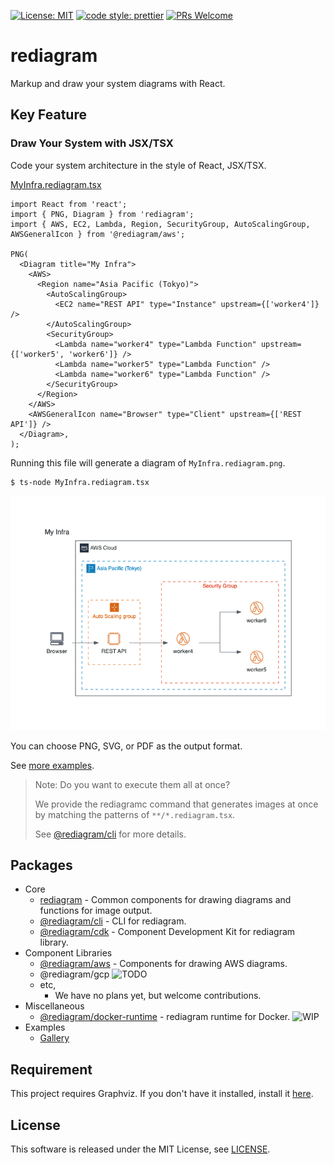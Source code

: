 [![License: MIT](https://img.shields.io/badge/License-MIT-yellow.svg)](https://opensource.org/licenses/MIT)
[![code style: prettier](https://img.shields.io/badge/code_style-prettier-ff69b4.svg)](https://github.com/prettier/prettier)
[![PRs Welcome](https://img.shields.io/badge/PRs-welcome-brightgreen.svg)](http://makeapullrequest.com)

# rediagram

Markup and draw your system diagrams with React.

## Key Feature

### Draw Your System with JSX/TSX

Code your system architecture in the style of React, JSX/TSX.

[MyInfra.rediagram.tsx](./examples/gallery/MyInfra.rediagram.tsx)

```tsx
import React from 'react';
import { PNG, Diagram } from 'rediagram';
import { AWS, EC2, Lambda, Region, SecurityGroup, AutoScalingGroup, AWSGeneralIcon } from '@rediagram/aws';

PNG(
  <Diagram title="My Infra">
    <AWS>
      <Region name="Asia Pacific (Tokyo)">
        <AutoScalingGroup>
          <EC2 name="REST API" type="Instance" upstream={['worker4']} />
        </AutoScalingGroup>
        <SecurityGroup>
          <Lambda name="worker4" type="Lambda Function" upstream={['worker5', 'worker6']} />
          <Lambda name="worker5" type="Lambda Function" />
          <Lambda name="worker6" type="Lambda Function" />
        </SecurityGroup>
      </Region>
    </AWS>
    <AWSGeneralIcon name="Browser" type="Client" upstream={['REST API']} />
  </Diagram>,
);
```

Running this file will generate a diagram of `MyInfra.rediagram.png`.

```bash
$ ts-node MyInfra.rediagram.tsx
```

![MyInfra](./examples/gallery/MyInfra.rediagram.png)

You can choose PNG, SVG, or PDF as the output format.

See [more examples](./examples/gallery/README.md).

> Note:
> Do you want to execute them all at once?
>
> We provide the rediagramc command that generates images at once by matching the patterns of `**/*.rediagram.tsx`.
>
> See [@rediagram/cli](./packages/cli/README.md) for more details.

## Packages

- Core
  - [rediagram](./packages/rediagram/README.md) - Common components for drawing diagrams and functions for image output.
  - [@rediagram/cli](./packages/cli/README.md) - CLI for rediagram.
  - [@rediagram/cdk](./packages/cdk/README.md) - Component Development Kit for rediagram library.
- Component Libraries
  - [@rediagram/aws](./component-libraries/aws/README.md) - Components for drawing AWS diagrams.
  - @rediagram/gcp ![TODO](https://img.shields.io/badge/-TODO-blue)
  - etc,
    - We have no plans yet, but welcome contributions.
- Miscellaneous
  - [@rediagram/docker-runtime](./docker/README.md) - rediagram runtime for Docker. ![WIP](https://img.shields.io/badge/-WIP-yellow)
- Examples
  - [Gallery](./examples/gallery/README.md)

## Requirement

This project requires Graphviz.
If you don't have it installed, install it [here](https://graphviz.gitlab.io/download/).

## License

This software is released under the MIT License, see [LICENSE](./LICENSE).
